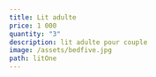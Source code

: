 ```yaml
---
title: Lit adulte
price: 1 000
quantity: "3"
description: lit adulte pour couple
image: /assets/bedfive.jpg
path: litOne
---
```

